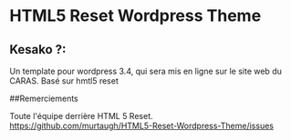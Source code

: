 #  HTML5 Reset Wordpress Theme

## Kesako ?:

Un template pour wordpress 3.4, qui sera mis en ligne sur le site web du CARAS. Basé sur hmtl5 reset

##Remerciements

Toute l'équipe derrière HTML 5 Reset.
https://github.com/murtaugh/HTML5-Reset-Wordpress-Theme/issues
